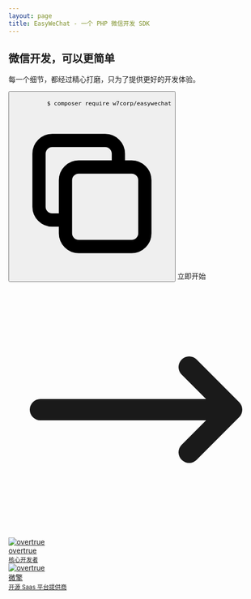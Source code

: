 ```yaml
---
layout: page
title: EasyWeChat - 一个 PHP 微信开发 SDK
---
```


<script lang="ts" setup>
import versions from '@theme/../versions'
import {withBase} from 'vitepress'

let latestVersion = versions[0]

</script>

<section class="text-center flex flex-col flex-1 px-4 md:px-12">
  <div class="flex-1 flex flex-col items-center justify-center space-y-8">
    <div class="flex justify-center">
      <h1
        class="tagline md:py-28 text-center text-3xl md:text-7xl xl:text-8xl font-extrabold text-transparent bg-clip-text bg-gradient-to-r from-blue-600 to-green-400"
      >
        微信开发，可以更简单
      </h1>
    </div>
    <p class="py-4 md:py-6 md:text-2xl dark:text-gray-500">
      每一个细节，都经过精心打磨，只为了提供更好的开发体验。
    </p>
    <div
      class="space-y-2 md:space-y-0 xl:flex justify-center"
    >
      <button
        class="hidden xl:block mr-4 items-center space-around text-gray-700 bg-gray-100 border-0 py-2 px-6 focus:outline-none hover:bg-gray-200 rounded lg:text-lg"
        data-clipboard-text="composer require w7corp/easywechat"
        @click="copy"
      >
        <code
          class="text-gray-700 bg-transparent flex items-center cursor-pointer"
        >
          $ composer require w7corp/easywechat
          <svg
            xmlns="http://www.w3.org/2000/svg"
            class="h-6 w-6 ml-2"
            fill="none"
            viewBox="0 0 24 24"
            stroke="currentColor"
          >
            <path
              stroke-linecap="round"
              stroke-linejoin="round"
              stroke-width="2"
              d="M8 16H6a2 2 0 01-2-2V6a2 2 0 012-2h8a2 2 0 012 2v2m-6 12h8a2 2 0 002-2v-8a2 2 0 00-2-2h-8a2 2 0 00-2 2v8a2 2 0 002 2z"
            />
          </svg>
        </code>
      </button>
      <a
        :href="withBase(`/${latestVersion}/`)"
        class="inline-flex items-center space-around text-white bg-indigo-500 border-0 py-2 px-8 focus:outline-none hover:bg-indigo-600 rounded text-lg"
      >
        <span>立即开始</span>
        <svg
          xmlns="http://www.w3.org/2000/svg"
          class="h-6 w-6 ml-2"
          fill="none"
          viewBox="0 0 24 24"
          stroke="currentColor"
        >
          <path
            stroke-linecap="round"
            stroke-linejoin="round"
            stroke-width="2"
            d="M17 8l4 4m0 0l-4 4m4-4H3"
          />
        </svg>
      </a>
    </div>
  </div>
  <div
    class="py-4 md:py-12 md:flex items-center md:space-x-6 xl:space-x-12 xl:flex justify-center"
  >
    <a
      href="https://github.com/overtrue"
      target="_blank"
      class="flex items-center group hover:bg-gray-200 dark:hover:bg-indigo-500 xl:w-64 px-6 py-2 rounded-lg"
    >
      <div
        class="h-12 w-12 rounded-full border-2 border-blue-200 group-hover:border-blue-400 dark:group-hover:border-gray-300 p-0.5"
      >
        <img src="/overtrue.jpg" alt="overtrue" class="rounded-full"/>
      </div>
      <div class="px-2 text-left text-gray-400 dark:group-hover:text-gray-300">
        <div class="text-gray-700 dark:text-gray-300 dark:group-hover:text-white font-semibold">overtrue</div>
        <small>核心开发者</small>
      </div>
    </a>
    <a
      href="https://www.w7.cc/"
      target="_blank"
      class="flex items-center group hover:bg-gray-200 dark:hover:bg-indigo-500 xl:w-64 px-6 py-2 rounded-lg"
    >
      <div
        class="h-12 w-12 rounded-full border-2 border-blue-200 group-hover:border-blue-400 dark:group-hover:border-gray-300 p-0.5"
      >
        <img src="/w7team.jpg" alt="overtrue" class="rounded-full"/>
      </div>
      <div class="px-2 text-left text-gray-400 dark:group-hover:text-gray-300">
        <div class="text-gray-700  dark:text-gray-300 dark:group-hover:text-white font-semibold">微擎</div>
        <small>开源 Saas 平台提供商</small>
      </div>
    </a>
  </div>
</section>
